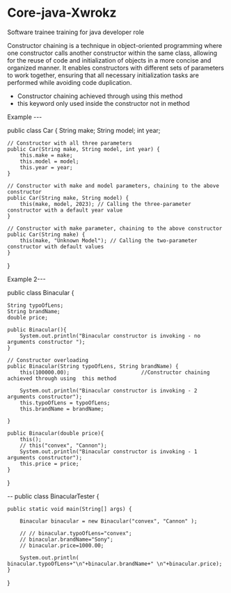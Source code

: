 # Core-java-Xwrokz
Software trainee training for java developer role 


Constructor chaining is a technique in object-oriented programming where one constructor calls another constructor within the same class, 
allowing for the reuse of code and initialization of objects in a more concise and organized manner. It enables constructors with different 
sets of parameters to work together, ensuring that all necessary initialization tasks are performed while avoiding code duplication.
- Constructor chaining achieved through using  this method
- this keyword only used inside the constructor not in method 

Example ---

public class Car {
    String make;
    String model;
    int year;

    // Constructor with all three parameters
    public Car(String make, String model, int year) {
        this.make = make;
        this.model = model;
        this.year = year;
    }

    // Constructor with make and model parameters, chaining to the above constructor
    public Car(String make, String model) {
        this(make, model, 2023); // Calling the three-parameter constructor with a default year value
    }

    // Constructor with make parameter, chaining to the above constructor
    public Car(String make) {
        this(make, "Unknown Model"); // Calling the two-parameter constructor with default values
    }
}


Example 2---

public class Binacular {

    String typoOfLens;
    String brandName;
    double price;
 
    public Binacular(){
        System.out.println("Binacular constructor is invoking - no arguments constructor ");
    }

    // Constructor overloading
    public Binacular(String typoOfLens, String brandName) {
        this(100000.00);                       //Constructor chaining achieved through using  this method
        
        System.out.println("Binacular constructor is invoking - 2 arguments constructor");
        this.typoOfLens = typoOfLens;
        this.brandName = brandName;
       
    }

    public Binacular(double price){
        this();
        // this("convex", "Cannon");
        System.out.println("Binacular constructor is invoking - 1 arguments constructor");
        this.price = price;
    }

    
    
}


--
public class BinacularTester {
    
    public static void main(String[] args) {
        
        Binacular binacular = new Binacular("convex", "Cannon" );

        // // binacular.typoOfLens="convex";
        // binacular.brandName="Sony";
        // binacular.price=1000.00;

        System.out.println( binacular.typoOfLens+"\n"+binacular.brandName+" \n"+binacular.price);
    }
}
